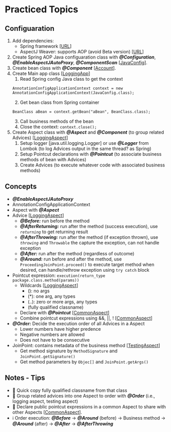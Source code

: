 # Practiced Topics

## Configuaration
1. Add dependencies:
   - Spring framework [[URL]()]
   - AspectJ Weaver: supports AOP (avoid Beta version) 
[[URL](https://mvnrepository.com/artifact/org.aspectj/aspectjweaver)]
2. Create Spring AOP Java configuaration class with *__@Configuration__*, *__@EnableAspectJAutoProxy__*, *__@ComponentScan__* 
[[JavaConfig](https://github.com/cpulover-practice/spring-aop/blob/master/src/com/cpulover/aop/JavaConfig.java)].
3. Create bean class with *__@Component__* 
[[Account](https://github.com/cpulover-practice/spring-aop/blob/master/src/com/cpulover/aop/dao/AccountDAO.java)].
4. Create Main app class 
[[LoggingApp](https://github.com/cpulover-practice/spring-aop/blob/master/src/com/cpulover/aop/LoggingApp.java)]
   1. Read Spring config Java class to get the context 
   ```
   AnnotationConfigApplicationContext context = new AnnotationConfigApplicationContext(JavaConfig.class);
   ```
   2. Get bean class from Spring container 
   ```
   BeanClass aBean = context.getBean("aBean", BeanClass.class);
   ```
   3. Call business methods of the bean
   4. Close the context: ```context.close();```
5. Create Aspect class with *__@Aspect__* and *__@Component__* (to group related Advices) 
[[LoggingAspect](https://github.com/cpulover-practice/spring-aop/blob/master/src/com/cpulover/aop/aspect/LoggingAspect.java)] 
   1. Setup logger [java.util.logging.Logger] or use *__@Logger__* from Lombok (to log Advices output in the same thread? as Spring)
   2. Setup Pointcut declarations with *__@Pointcut__* (to associate business methods of bean with Advices)
   3. Create Advices (to execute whatever code with associated business methods)

## Concepts
- *__@EnableAspectJAutoProxy__*
- AnnotationConfigApplicationContext
- Aspect with *__@Aspect__*
- Advice 
[[LoggingAspect](https://github.com/cpulover-practice/spring-aop/blob/master/src/com/cpulover/aop/aspect/LoggingAspect.java)]
  - *__@Before:__* run before the method
  - *__@AfterReturning:__* run after the method (success execution), use *```returning```* to get returning result 
  - *__@AfterThrowing:__* run after the method (if exception thrown), use *```throwing```* and ```Throwable``` the capture the exception, can not handle exception
  - *__@After:__* run after the method (regardless of outcome)
  - *__@Around:__* run before and after the method, use ```ProceedingJoinPoint.proceed()``` to execute target method when desired,  can handle/rethrow exception using ```try catch``` block 
- Pointcut expression: ```execution(return_type package.class.method(params))```
  - Wildcards
[[LoggingAspect](https://github.com/cpulover-practice/spring-aop/blob/master/src/com/cpulover/aop/aspect/LoggingAspect.java)]
    - (): no args
    - (*): one arg, any types
    - (..): zero or more args, any types
    - (fully qualified classname)
  - Declare with *__@Pointcut__* 
[[CommonAspect](https://github.com/cpulover-practice/spring-aop/blob/master/src/com/cpulover/aop/aspect/CommonExpress.java)]
  - Combine pointcut expressions using &&, ||, !
[[CommonAspect](https://github.com/cpulover-practice/spring-aop/blob/master/src/com/cpulover/aop/aspect/CommonExpress.java)]
- *__@Order:__* Decide the execution order of all Advices in a Aspect
  - Lower numbers have higher predence
  - Negative numbers are allowed
  - Does not have to be consecutive
- JoinPoint: contains metadata of the business method
[[TestingAspect](https://github.com/cpulover-practice/spring-aop/blob/master/src/com/cpulover/aop/aspect/TestingAspect.java)]
  - Get method signature by ```MethodSignature``` and ```JoinPoint.getSignature()```
  - Get method parameters by ```Objec[]``` and ```JoinPoint.getArgs()```

## Notes - Tips
- 📌 Quick copy fully qualified classname from that class
- 📌 Group related advices into one Aspect to order with *__@Order__* (i.e., logging aspect, testing aspect)
- 📌 Declare public pointcut expressions in a common Aspect to share with other Aspects 
[[CommonAspect](https://github.com/cpulover-practice/spring-aop/blob/master/src/com/cpulover/aop/aspect/CommonExpress.java)].
- ℹ️ Order execution: *__@Before__* -> *__@Around__* (before) -> Business method -> *__@Around__* (after) -> *__@After__* -> *__@AfterThrowing__*













